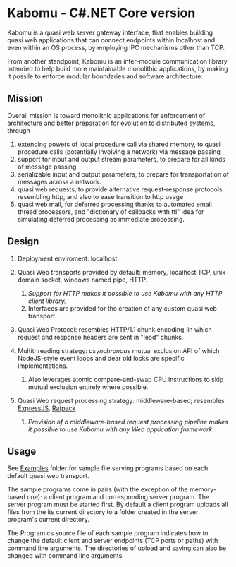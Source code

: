 # Kabomu - C#.NET Core version

Kabomu is a quasi web server gateway interface, that enables building quasi web applications that can connect endpoints within localhost and even within an OS process, by employing IPC mechanisms other than TCP. 

From another standpoint, Kabomu is an inter-module communication library intended to help build more maintainable monolithic applications, by making it possile to enforce modular boundaries and software architecture.

## Mission

Overall mission is toward monolithic applications for enforcement of architecture and better preparation for evolution to distributed systems, through

1. extending powers of local procedure call via shared memory, to quasi procedure calls (potentially involving a network) via message passing
2. support for input and output stream parameters, to prepare for all kinds of message passing
3. serializable input and output parameters, to prepare for transportation of messages across a network.
4. quasi web requests, to provide alternative request-response protocols resembling http, and also to ease transition to http usage
5. quasi web mail, for deferred processing thanks to automated email thread processors, and "dictionary of callbacks with ttl" idea for simulating deferred processing as immediate processing.

## Design

1. Deployment enviroment: localhost

1. Quasi Web transports provided by default: memory, localhost TCP, unix domain socket, windows named pipe, HTTP.
   1. *Support for HTTP makes it possible to use Kabomu with any HTTP client library.*
   2. Interfaces are provided for the creation of any custom quasi web transport.

3. Quasi Web Protocol: resembles HTTP/1.1 chunk encoding, in which request and response headers are sent in "lead" chunks.

3. Multithreading strategy: *asynchronous* mutual exclusion API of which NodeJS-style event loops and dear old locks are specific implementations.
   1. Also leverages atomic compare-and-swap CPU instructions to skip mutual exclusion entirely where possible.

3. Quasi Web request processing strategy: middleware-based; resembles [ExpressJS](https://expressjs.com/), [Ratpack](https://ratpack.io/)
   1. *Provision of a middleware-based request processing pipeline makes it possible to use Kabomu with any Web application framework*


## Usage

See [Examples](https://github.com/aaronicsubstances/cskabomu/tree/main/examples) folder for sample file serving programs based on each default quasi web transport.

The sample programs come in pairs (with the exception of the memory-based one):  a client program and corresponding server program. The server program must be started first. By default a client program uploads all files from the its current directory to a folder created in the server program's current directory.  

The Program.cs source file of each sample program indicates how to change the default client and server endpoints (TCP ports or paths) with command line arguments. The directories of upload and saving can also be changed with command line arguments.

